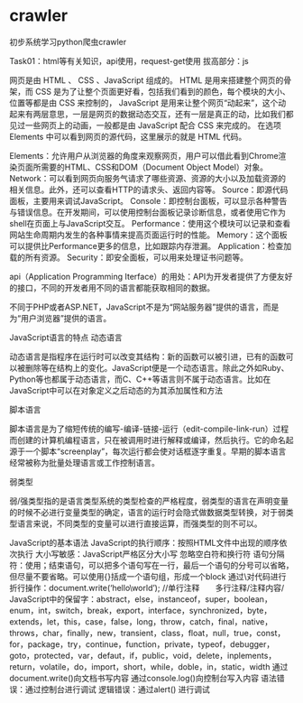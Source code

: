 # crawler

初步系统学习python爬虫crawler

Task01：html等有关知识，api使用，request-get使用 拔高部分：js

网页是由 HTML 、 CSS 、JavaScript 组成的。
HTML 是用来搭建整个网页的骨架，而 CSS 是为了让整个页面更好看，包括我们看到的颜色，每个模块的大小、位置等都是由 CSS 来控制的， JavaScript 是用来让整个网页“动起来”，这个动起来有两层意思，一层是网页的数据动态交互，还有一层是真正的动，比如我们都见过一些网页上的动画，一般都是由 JavaScript 配合 CSS 来完成的。
在选项 Elements 中可以看到网页的源代码，这里展示的就是 HTML 代码。

Elements：允许用户从浏览器的角度来观察网页，用户可以借此看到Chrome渲染页面所需要的HTML、CSS和DOM（Document Object Model）对象。
Network：可以看到网页向服务气请求了哪些资源、资源的大小以及加载资源的相关信息。此外，还可以查看HTTP的请求头、返回内容等。
Source：即源代码面板，主要用来调试JavaScript。
Console：即控制台面板，可以显示各种警告与错误信息。在开发期间，可以使用控制台面板记录诊断信息，或者使用它作为shell在页面上与JavaScript交互。
Performance：使用这个模块可以记录和查看网站生命周期内发生的各种事情来提高页面运行时的性能。
Memory：这个面板可以提供比Performance更多的信息，比如跟踪内存泄漏。
Application：检查加载的所有资源。
Security：即安全面板，可以用来处理证书问题等。

api（Application Programming Iterface）的用处：API为开发者提供了方便友好的接口，不同的开发者用不同的语言都能获取相同的数据。

不同于PHP或者ASP.NET，JavaScript不是为“网站服务器”提供的语言，而是为“用户浏览器”提供的语言。


JavaScript语言的特点
动态语言

动态语言是指程序在运行时可以改变其结构：新的函数可以被引进，已有的函数可以被删除等在结构上的变化。JavaScript便是一个动态语言。除此之外如Ruby、Python等也都属于动态语言，而C、C++等语言则不属于动态语言。比如在JavaScript中可以在对象定义之后动态的为其添加属性和方法

脚本语言

脚本语言是为了缩短传统的编写-编译-链接-运行（edit-compile-link-run）过程而创建的计算机编程语言，只在被调用时进行解释或编译，然后执行。它的命名起源于一个脚本“screenplay”，每次运行都会使对话框逐字重复。早期的脚本语言经常被称为批量处理语言或工作控制语言。

弱类型

弱/强类型指的是语言类型系统的类型检查的严格程度，弱类型的语言在声明变量的时候不必进行变量类型的确定，语言的运行时会隐式做数据类型转换，对于弱类型语言来说，不同类型的变量可以进行直接运算，而强类型的则不可以。

JavaScript的基本语法
JavaScript的执行顺序：按照HTML文件中出现的顺序依次执行
大小写敏感：JavaScript严格区分大小写
忽略空白符和换行符
语句分隔符：使用；结束语句，可以把多个语句写在一行，最后一个语句的分号可以省略，但尽量不要省略。可以使用{}括成一个语句组，形成一个block
通过\对代码进行折行操作：document.write(‘hello\world’);
//单行注释  多行注释/注释内容/
JavaScript中的保留字：abstract，else，instanceof，super，boolean，enum，int，switch，break，export，interface，synchronized，byte，extends，let，this，case，false，long，throw，catch，final，native，throws，char，finally，new，transient，class，float，null，true，const，for，package，try，continue，function，private，typeof，debugger，goto，protected，var，defaut，if，public，void，delete，inplements，return，volatile，do，import，short，while，doble，in，static，width
通过document.write()向文档书写内容
通过console.log()向控制台写入内容
语法错误：通过控制台进行调试
逻辑错误：通过alert() 进行调试
